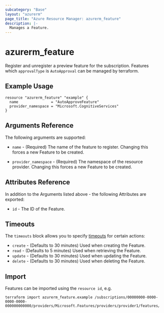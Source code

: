 ```yaml
---
subcategory: "Base"
layout: "azurerm"
page_title: "Azure Resource Manager: azurerm_feature"
description: |-
  Manages a Feature.
---
```


# azurerm_feature

Register and unregister a preview feature for the subscription. Features which `approvalType` is `AutoApproval` can be managed by terraform. 

## Example Usage

```hcl
resource "azurerm_feature" "example" {
  name               = "AutoApproveFeature"
  provider_namespace = "Microsoft.CognitiveServices"
}
```

## Arguments Reference

The following arguments are supported:

* `name` - (Required) The name of the feature to register. Changing this forces a new Feature to be created.

* `provider_namespace` - (Required) The namespace of the resource provider. Changing this forces a new Feature to be created.

## Attributes Reference

In addition to the Arguments listed above - the following Attributes are exported: 

* `id` - The ID of the Feature.

## Timeouts

The `timeouts` block allows you to specify [timeouts](https://www.terraform.io/docs/configuration/resources.html#timeouts) for certain actions:

* `create` - (Defaults to 30 minutes) Used when creating the Feature.
* `read` - (Defaults to 5 minutes) Used when retrieving the Feature.
* `update` - (Defaults to 30 minutes) Used when updating the Feature.
* `delete` - (Defaults to 30 minutes) Used when deleting the Feature.

## Import

Features can be imported using the `resource id`, e.g.

```shell
terraform import azurerm_feature.example /subscriptions/00000000-0000-0000-0000-000000000000/providers/Microsoft.Features/providers/provider1/features/Feature1
```
